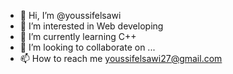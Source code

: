 - 👋 Hi, I’m @youssifelsawi
- 👀 I’m interested in Web developing
- 🌱 I’m currently learning C++
- 💞️ I’m looking to collaborate on ...
- 📫 How to reach me youssifelsawi27@gmail.com

<!---
youssifelsawi/youssifelsawi is a ✨ special ✨ repository because its `README.md` (this file) appears on your GitHub profile.
You can click the Preview link to take a look at your changes.
--->
